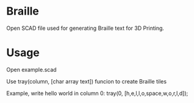 # Braille
Open SCAD file used for generating Braille text for 3D Printing.

# Usage
Open example.scad

Use tray(column, [char array text]) funcion to create Braille tiles

Example, write hello world in column 0: 
tray(0, [h,e,l,l,o,space,w,o,r,l,d]);


